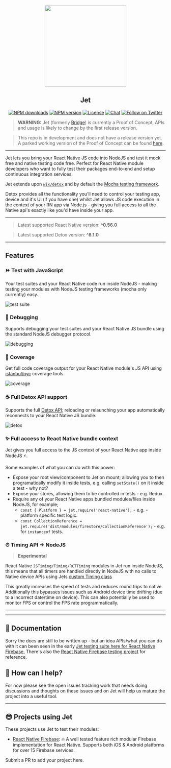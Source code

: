 <p align="center">
  <a href="https://invertase.io">
    <img height="256" src="https://static.invertase.io/assets/jet.png"><br/>
  </a>
  <h2 align="center">Jet</h2>
</p>

<p align="center">
  <a href="https://www.npmjs.com/package/jet"><img src="https://img.shields.io/npm/dm/jet.svg?style=flat-square" alt="NPM downloads"></a>
  <a href="https://www.npmjs.com/package/jet"><img src="https://img.shields.io/npm/v/jet.svg?style=flat-square" alt="NPM version"></a>
  <a href="/LICENSE"><img src="https://img.shields.io/npm/l/jet.svg?style=flat-square" alt="License"></a>
  <a href="https://discord.gg/C9aK28N"><img src="https://img.shields.io/discord/295953187817521152.svg?logo=discord&style=flat-square&colorA=7289da&label=discord" alt="Chat"></a>
  <a href="https://twitter.com/invertaseio"><img src="https://img.shields.io/twitter/follow/invertaseio.svg?style=social&label=Follow" alt="Follow on Twitter"></a>
</p>

> **WARNING:** Jet (formerly [Bridge](https://github.com/Salakar/bridge)) is currently a Proof of Concept, APIs and usage is likely to change by the first release version.

> This repo is in development and does not have a release version yet. A parked working version of the Proof of Concept can be found [here](https://github.com/Salakar/bridge).

----

Jet lets you bring your React Native JS code into NodeJS and test it mock free and native testing code free. Perfect for React Native module developers who want to fully test their packages end-to-end and setup continuous integration services.

Jet extends upon [`wix/detox`](https://github.com/wix/detox) and by default the [Mocha testing framework](https://mochajs.org/).

Detox provides all the functionality you'll need to control your testing app, device and it's UI (if you have one) whilst Jet allows JS code execution in the context of your RN app via Node.js - giving you full access to all the Native api's exactly like you'd have inside your app.

----

> Latest supported React Native version: **^0.56.0**

> Latest supported Detox version: **^8.1.0**

----

## Features

### ⏩ Test with JavaScript 

Your test suites and your React Native code run inside NodeJS - making testing your modules with NodeJS testing frameworks (mocha only currently) easy.

![test suite](https://static.invertase.io/assets/jet/tests-1.gif)


### 🐞 Debugging

Supports debugging your test suites and your React Native JS bundle using the standard NodeJS debugger protocol.

![debugging](https://static.invertase.io/assets/jet/debugging.gif)


### 💯 Coverage

Get full code coverage output for your React Native module's JS API using [istanbul/nyc](https://github.com/istanbuljs/nyc) coverage tools.

![coverage](https://static.invertase.io/assets/jet/coverage.png)


### ☕️ Full Detox API support

Supports the full [Detox API](https://github.com/wix/detox/blob/master/docs/README.md#api-reference); reloading or relaunching your app automatically reconnects to your React Native JS bundle.

![detox](https://static.invertase.io/assets/jet/detox.png)


### ✨ Full access to React Native bundle context

Jet gives you full access to the JS context of your React Native app inside NodeJS ⚡️. 

Some examples of what you can do with this power:

  - Expose your root view/component to Jet on mount; allowing you to then programatically modify it inside tests, e.g. calling `setState()` on it inside a test - why not?
  - Expose your stores, allowing them to be controlled in tests - e.g. Redux.
  - Require any of your React Native apps bundled modules/files inside NodeJS, for example;
    - `const { Platform } = jet.require('react-native');` - e.g. - platform specific test logic.
    - `const CollectionReference = jet.require('dist/modules/firestore/CollectionReference');` - e.g. for `instanceof` tests.

### ⏱ Timing API -> NodeJS

> **Experimental**

React Native `JSTiming/Timing/RCTTiming` modules in Jet run inside NodeJS, this means that all timers are handled directly in NodeJS with no calls to Native device APIs using Jets [custom Timing class](https://github.com/invertase/jet/blob/master/lib/node/timing.js)

This greatly increases the speed of tests and reduces round trips to native. Additionally this bypasses issues such as Android device time drifting (due to a incorrect date/time on device). This can also potentially be used to monitor FPS or control the FPS rate programmatically.

----

----

## 📖 Documentation

Sorry the docs are still to be written up - but an idea APIs/what you can do with it can been seen in the early [Jet testing suite here for React Native Firebase.](https://github.com/invertase/react-native-firebase/blob/master/tests/e2e/bridge.spec.js) There's also the [React Native Firebase testing project](https://github.com/invertase/react-native-firebase/tree/master/tests) for reference.


## 💛 How can I help?

For now please see the open issues tracking work that needs doing discussions and thoughts on these issues and on Jet will help us mature the project into a useful tool.

----

## 😎 Projects using Jet

These projects use Jet to test their modules:

- [React Native Firebase](https://github.com/invertase/react-native-firebase): 🔥 A well tested feature rich modular Firebase implementation for React Native. Supports both iOS & Android platforms for over 15 Firebase services.

Submit a PR to add your project here.
